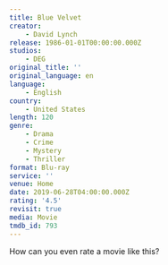 ```yaml
---
title: Blue Velvet
creator:
    - David Lynch
release: 1986-01-01T00:00:00.000Z
studios:
    - DEG
original_title: ''
original_language: en
language:
    - English
country:
    - United States
length: 120
genre:
    - Drama
    - Crime
    - Mystery
    - Thriller
format: Blu-ray
service: ''
venue: Home
date: 2019-06-28T04:00:00.000Z
rating: '4.5'
revisit: true
media: Movie
tmdb_id: 793
---
```


How can you even rate a movie like this?
